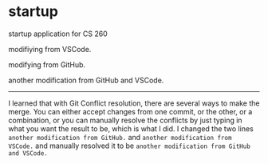 # startup
startup application for CS 260

modifiying from VSCode.

modifying from GitHub.

another modification from GitHub and VSCode.

---


I learned that with Git Conflict resolution, there are several ways to make the merge. You can either accept changes from one commit, or the other, or a combination, or you can manually resolve the conflicts by just typing in what you want the result to be, which is what I did. I changed the two lines `another modification from GitHub.` and `another modification from VSCode.` and manually resolved it to be `another modification from GitHub and VSCode.`